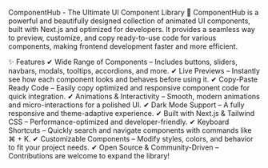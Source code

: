 ComponentHub - The Ultimate UI Component Library 🚀
ComponentHub is a powerful and beautifully designed collection of animated UI components, built with Next.js and optimized for developers. It provides a seamless way to preview, customize, and copy ready-to-use code for various components, making frontend development faster and more efficient.

✨ Features
✔ Wide Range of Components – Includes buttons, sliders, navbars, modals, tooltips, accordions, and more.
✔ Live Previews – Instantly see how each component looks and behaves before using it.
✔ Copy-Paste Ready Code – Easily copy optimized and responsive component code for quick integration.
✔ Animations & Interactivity – Smooth, modern animations and micro-interactions for a polished UI.
✔ Dark Mode Support – A fully responsive and theme-adaptive experience.
✔ Built with Next.js & Tailwind CSS – Performance-optimized and developer-friendly.
✔ Keyboard Shortcuts – Quickly search and navigate components with commands like ⌘ + K.
✔ Customizable Components – Modify styles, colors, and behavior to fit your project needs.
✔ Open Source & Community-Driven – Contributions are welcome to expand the library!
